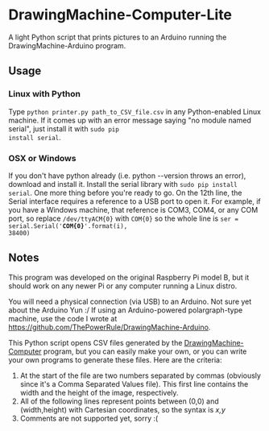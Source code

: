 # DrawingMachine-Computer-Lite
A light Python script that prints pictures to an Arduino running the DrawingMachine-Arduino program.

## Usage
### Linux with Python
Type <code>python printer.py path_to_CSV_file.csv</code> in any Python-enabled Linux machine.  If it comes up with an error message saying "no module named serial", just install it with <code>sudo pip install serial</code>.
### OSX or Windows
If you don't have python already (i.e. python --version throws an error), download and install it.  Install the serial library with 
<code>sudo pip install serial</code>.  One more thing before you're ready to go.  On the 12th line, the Serial interface requires a reference to a USB port to open it.  For example, if you have a Windows machine, that reference is COM3, COM4, or any COM port, so replace <code>/dev/ttyACM{0}</code> with <code>COM{0}</code> so the whole line is <code>ser = serial.Serial('<b>COM{0}</b>'.format(i), 38400)</code>

## Notes
This program was developed on the original Raspberry Pi model B, but it should work on any newer Pi or any computer running a Linux distro.

You will need a physical connection (via USB) to an Arduino.  Not sure yet about the Arduino Yun :/  If using an Arduino-powered polargraph-type machine, use the code I wrote at https://github.com/ThePowerRule/DrawingMachine-Arduino.

This Python script opens CSV files generated by the [DrawingMachine-Computer](https://github.com/ThePowerRule/DrawingMachine-Computer) program, but you can easily make your own, or you can write your own programs to generate these files.  Here are the criteria:

1. At the start of the file are two numbers separated by commas (obviously since it's a Comma Separated Values file).  This first line contains the width and the height of the image, respectively.
2. All of the following lines represent points between (0,0) and (width,height) with Cartesian coordinates, so the syntax is <i>x,y</i>
3. Comments are not supported yet, sorry :(
